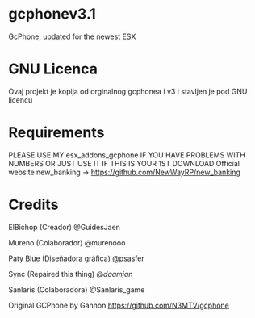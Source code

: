 # gcphonev3.1
GcPhone, updated for the newest ESX 

# GNU Licenca
Ovaj projekt je kopija od orginalnog gcphonea i v3 i stavljen je pod GNU licencu

# Requirements
PLEASE USE MY esx_addons_gcphone IF YOU HAVE PROBLEMS WITH NUMBERS OR JUST USE IT IF THIS IS YOUR 1ST DOWNLOAD
Official website new_banking -> https://github.com/NewWayRP/new_banking

# Credits
ElBichop (Creador) @GuidesJaen

Mureno (Colaborador) @murenooo

Paty Blue (Diseñadora gráfica) @psasfer

Sync (Repaired this thing) @_daamjan_

Sanlaris (Colaboradora) @Sanlaris_game

Original GCPhone by Gannon https://github.com/N3MTV/gcphone
